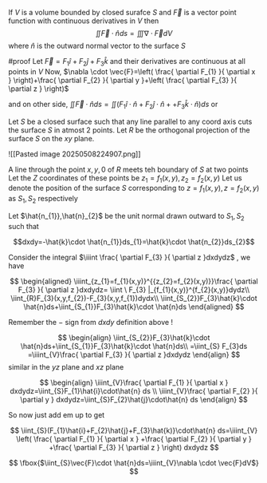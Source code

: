 
If $V$ is a volume bounded by closed surafce $S$ and $\vec{F}$ is a vector point function with continuous derivatives in $V$ then $$\iint\vec{F}\cdot \hat{n}ds=\iiint \nabla \cdot \vec{F}dV$$ where $\hat{n}$ is the outward normal vector  to the surface $S$

#proof 
Let $\vec{F}=F_{1}\hat{i}+F_{2}\hat{j}+F_{3}\hat{k}$  and their derivatives are continuous at all points in $V$ Now, 
$\nabla \cdot \vec{F}=\left( \frac{ \partial F_{1} }{ \partial x } \right)+\frac{ \partial F_{2} }{ \partial y }+\left( \frac{ \partial F_{3} }{ \partial z } \right)$ 

and on other side, 
$\iint \vec{F}\cdot \hat{n}ds=\iint(F_{1}\hat{i}\cdot \hat{n}+F_{2}\hat{j}\cdot \hat{n}++F_{3}\hat{k}\cdot \hat{n})ds$ or

Let $S$ be a closed surface such that any line parallel to any coord axis cuts the surface $S$ in atmost $2$ points. Let $R$ be the orthogonal projection of the surface $S$ on the $xy$ plane. 


![[Pasted image 20250508224907.png]]

A line through the point $x,y,0$ of $R$ meets teh boundary of $S$ at two points Let the $Z$ coordinates of these points be $z_{1}=f_{1}(x,y),z_{2}=f_{2}(x,y)$  Let us denote the position of the surface $S$ corresponding to $z=f_{1}(x,y),z=f_{2}(x,y)$ as $S_{1},S_{2}$ respectively

Let $\hat{n_{1}},\hat{n}_{2}$ be the unit normal drawn outward to $S_{1},S_{2}$ such that

$$dxdy=-\hat{k}\cdot \hat{n_{1}}ds_{1}=\hat{k}\cdot \hat{n_{2}}ds_{2}$$

Consider the integral $\iiint \frac{ \partial F_{3} }{ \partial z }dxdydz$ , we have 

$$
\begin{aligned}
\iiint_{z_{1}=f_{1}(x,y)}^{{z_{2}=f_{2}(x,y)}}\frac{ \partial F_{3} }{ \partial z }dxdydz= \iint  \ F_{3} |_{f_{1}(x,y)}^{f_{2}(x,y)}dydz\\
\iint_{R}F_{3}(x,y,f_{2})-F_{3}(x,y,f_{1})dydx\\
\iint_{S_{2}}F_{3}\hat{k}\cdot \hat{n}ds+\iint_{S_{1}}F_{3}\hat{k}\cdot \hat{n}ds
\end{aligned}
$$

Remember the $-$ sign from $dxdy$ definition above !

$$
\begin{align}
\iint_{S_{2}}F_{3}\hat{k}\cdot \hat{n}ds+\iint_{S_{1}}F_{3}\hat{k}\cdot \hat{n}ds\\
=\iint_{S} F_{3}ds =\iiint_{V}\frac{ \partial F_{3} }{ \partial z }dxdydz 
\end{align}
$$
similar in the $yz$ plane and $xz$ plane

$$
\begin{align}
\iiint_{V}\frac{ \partial F_{1} }{ \partial x } dxdydz=\iint_{S}F_{1}\hat{i}\cdot\hat{n} ds \\
\iiint_{V}\frac{ \partial F_{2} }{ \partial y } dxdydz=\iint_{S}F_{2}\hat{j}\cdot\hat{n} ds
\end{align}
$$

So now just add em up to get

$$
\iint_{S}(F_{1}\hat{i}+F_{2}\hat{j}+F_{3}\hat{k)}\cdot\hat{n} ds=\iiint_{V} \left( \frac{ \partial F_{1} }{ \partial x } +\frac{ \partial F_{2} }{ \partial y } +\frac{ \partial F_{3} }{ \partial z } \right) dxdydz
$$

$$
\fbox{$\iint_{S}\vec{F}\cdot \hat{n}ds=\iiint_{V}\nabla \cdot \vec{F}dV$}
$$


